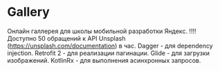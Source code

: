 # Gallery
Онлайн галлерея для школы мобильной разработки Яндекс.
!!!!Доступно 50 обращений к API Unsplash  (https://unsplash.com/documentation) в час.
Dagger - для dependency injection.
Retrofit 2 - для реализации пагинации.
Glide - для загрузки изображений.
KotlinRx - для выполнения асинхронных запросов.

